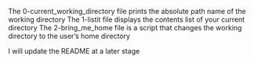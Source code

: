 The 0-current_working_directory file prints the absolute path name of the working directory
The 1-listit file displays the contents list of your current directory
The 2-bring_me_home file is a script that changes the working directory to the user’s home directory

I will update the README at a later stage
